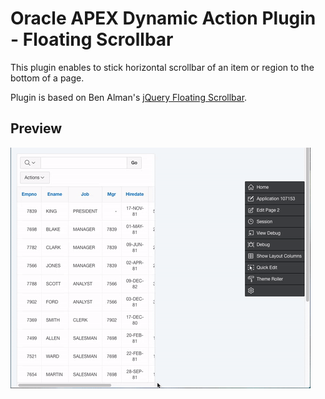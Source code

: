 # Oracle APEX Dynamic Action Plugin - Floating Scrollbar
This plugin enables to stick horizontal scrollbar of an item or region to the bottom of a page.

Plugin is based on Ben Alman's [jQuery Floating Scrollbar](https://gist.github.com/cowboy/846423).

## Preview
![Interactive Report's Floating Scrollbar Preview](preview.gif)
